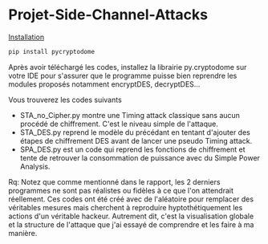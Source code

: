 # Projet-Side-Channel-Attacks

<u>Installation</u>
```bash
pip install pycryptodome
```

Après avoir téléchargé les codes, installez la librairie py.cryptodome sur votre IDE pour s'assurer que le programme puisse bien reprendre les modules proposés notamment encryptDES, decryptDES...

Vous trouverez les codes suivants
- STA_no_Cipher.py montre une Timing attack classique sans aucun procédé de chiffrement. C'est le niveau simple de l'attaque.
- STA_DES.py reprend le modèle du précédant en tentant d'ajouter des étapes de chiffrement DES avant de lancer une pseudo Timing attack.
- SPA_DES.py est un code qui reprend les fonctions de chiffrement et tente de retrouver la consommation de puissance avec du Simple Power Analysis. 

Rq: Notez que comme mentionné dans le rapport, les 2 derniers programmes ne sont pas réalistes ou fidèles à ce que l'on attendrait réellement. Ces codes ont été créé avec de l'aléatoire pour remplacer des véritables mesures mais cherchent à reproduire hyptothétiquement les actions d'un véritable hackeur. Autrement dit, c'est la visualisation globale et la structure de l'attaque que j'ai essayé de comprendre et les faire à ma manière. 

